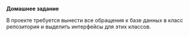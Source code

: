 **Домашнее задание**


В проекте  требуется вынести все обращения к базе данных в класс репозитория и выделить интерфейсы для этих классов.
